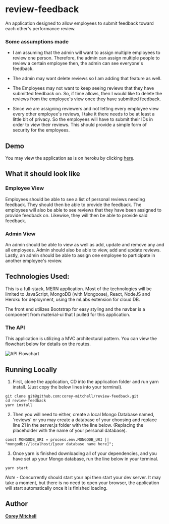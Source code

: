 # review-feedback
An application designed to allow employees to submit feedback toward each other's performance review.

### Some assumptions made
* I am assuming that the admin will want to assign multiple employees to review one person. Therefore, the admin can assign multiple people to review a certain employee then, the admin can see everyone's feedback.

* The admin may want delete reviews so I am adding that feature as well.

* The Employees may not want to keep seeing reviews that they have submitted feedback on. So, if time allows, then I would like to delete the reviews from the employee's view once they have submitted feedback.

* Since we are assigning reviewers and not letting every employee view every other employee's reviews, I take it there needs to be at least a little bit of privacy. So the employees will have to submit their IDs in order to view their reviews. This should provide a simple form of security for the employees.


## Demo
You may view the application as is on heroku by clicking [here](https://employee-reviewer-plus.herokuapp.com/).

## What it should look like

### Employee View

Employees should be able to see a list of personal reviews needing feedback. They should then be able to provide the feedback. The employees will also be able to see reviews that they have been assigned to provide feedback on. Likewise, they will then be able to provide said feedback.

### Admin View

An admin should be able to view as well as add, update and remove any and all employees. Admin should also be able to view, add and update reviews.
Lastly, an admin should be able to assign one employee to participate in another employee's review.

## Technologies Used:

This is a full-stack, MERN application. Most of the technologies will be limited to JavaScript, MongoDB (with Mongoose), React, NodeJS and Heroku for deployment, using the mLabs extension for cloud DB.

The front end utilizes Bootstrap for easy styling and the navbar is a component from material-ui that I pulled for this application.

### The API

This application is utilizing a MVC architectural pattern. You can view the flowchart below for details on the routes.

![API Flowchart](https://user-images.githubusercontent.com/37916145/49304655-a2e32d80-f492-11e8-8bdf-65da03549070.PNG)

## Running Locally

1. First, clone the application, CD into the application folder and run yarn install. (Just copy the below lines into your terminal).
```
git clone git@github.com:corey-mitchell/review-feedback.git
cd review-feedback
yarn install
```

2. Then you will need to either, create a local Mongo Database named, 'reviews' or you may create a database of your choosing and replace line 21 in the server.js folder with the line below. (Replacing the placeholder with the name of your personal database).
```
const MONGODB_URI = process.env.MONGODB_URI || "mongodb://localhost/[your database name here]";
```

3. Once yarn is finished downloading all of your dependencies, and you have set up your Mongo database, run the line below in your terminal.
```
yarn start
```
*Note* - Concurrently should start your api then start your dev server. It may take a moment, but there is no need to open your browser, the application will start automatically once it is finished loading.

## Author

[**Corey Mitchell**](https://github.com/corey-mitchell)

